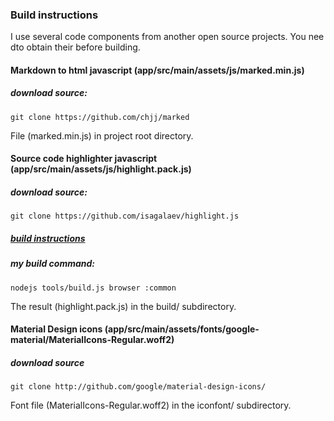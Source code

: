 
### Build instructions

I use several code components from another open source projects. You nee dto obtain their before building.

#### Markdown to html javascript (app/src/main/assets/js/marked.min.js)

##### download source:

`git clone https://github.com/chjj/marked`

File (marked.min.js) in project root directory.

#### Source code highlighter javascript (app/src/main/assets/js/highlight.pack.js)

##### download source:

`git clone https://github.com/isagalaev/highlight.js`

##### [build instructions](http://highlightjs.readthedocs.io/en/latest/building-testing.html#building)

##### my build command:

`nodejs tools/build.js browser :common`

The result (highlight.pack.js) in the build/ subdirectory.

#### Material Design icons (app/src/main/assets/fonts/google-material/MaterialIcons-Regular.woff2)

##### download source

`git clone http://github.com/google/material-design-icons/`

Font file (MaterialIcons-Regular.woff2) in the iconfont/ subdirectory.

